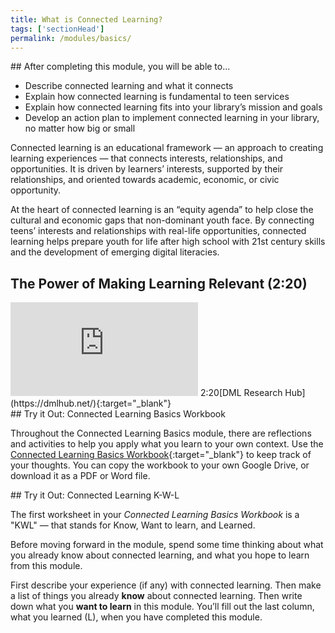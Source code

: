 ```yaml
---
title: What is Connected Learning? 
tags: ['sectionHead']
permalink: /modules/basics/
---
```


<!-- > “Connected learning is realized when a young person is able to pursue a personal interest or passion with the support of friends and caring adults, and is in turn able to link this learning and interest to academic achievement, career success or civic engagement.”<br/>
– Mimi Ito et al. in _Connected Learning: An Agenda for Research and Design_ -->

<div class="callout objectives" markdown="1"> 
## After completing this module, you will be able to...

* Describe connected learning and what it connects
* Explain how connected learning is fundamental to teen services
* Explain how connected learning fits into your library’s mission and goals
* Develop an action plan to implement connected learning in your library, no matter how big or small
</div>

Connected learning is an educational framework — an approach to creating learning experiences — that connects interests, relationships, and opportunities. It is driven by learners’ interests, supported by their relationships, and oriented towards academic, economic, or civic opportunity.

At the heart of connected learning is an “equity agenda” to help close the cultural and economic gaps that non-dominant youth face. By connecting teens’ interests and relationships with real-life opportunities, connected learning helps prepare youth for life after high school with 21st century skills and the development of emerging digital literacies.
 

## The Power of Making Learning Relevant (2:20)

<iframe src="https://www.youtube.com/embed/TH6gH6lMDD8" frameborder="0" allow="autoplay; encrypted-media" allowfullscreen></iframe>
<span class="videotime">2:20</span><span class="source">[DML Research Hub](https://dmlhub.net/){:target="_blank"}</span>


<div class="callout activity" markdown="1">
## Try it Out: Connected Learning Basics Workbook

Throughout the Connected Learning Basics module, there are reflections and activities to help you apply what you learn to your own context. Use the [Connected Learning Basics Workbook](https://docs.google.com/document/d/1X5MxpToji6SQEN3-6uzvvkfjpQFvUhTbZB1cPTM6FwA/edit?usp=sharing){:target="_blank"} to keep track of your thoughts. You can copy the workbook to your own Google Drive, or download it as a PDF or Word file. 
</div>

<div class="callout activity" markdown="1">
## Try it Out: Connected Learning K-W-L

The first worksheet in your _Connected Learning Basics Workbook_ is a "KWL" — that stands for Know, Want to learn, and Learned. 

Before moving forward in the module, spend some time thinking about what you already know about connected learning, and what you hope to learn from this module. 

First describe your experience (if any) with connected learning. Then make a list of things you already **know** about connected learning. Then write down what you **want to learn** in this module. You’ll fill out the last column, what you learned (L), when you have completed this module.
</div>
